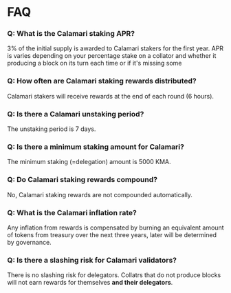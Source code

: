 # FAQ
### Q: What is the Calamari staking APR?

3% of the initial supply is awarded to Calamari stakers for the first year.
APR is varies depending on your percentage stake on a collator and whether it producing a block on its turn each time or if it's missing some

### Q: How often are Calamari staking rewards distributed?

Calamari stakers will receive rewards at the end of each round (6 hours).

### Q: Is there a Calamari unstaking period?

The unstaking period is 7 days.

### Q: Is there a minimum staking amount for Calamari?

The minimum staking (=delegation) amount is 5000 KMA.

### Q: Do Calamari staking rewards compound?

No, Calamari staking rewards are not compounded automatically.

### Q: What is the Calamari inflation rate?

Any inflation from rewards is compensated by burning an equivalent amount of tokens from treasury over the next three years, later will be determined by governance.

### Q: Is there a slashing risk for Calamari validators?

There is no slashing risk for delegators. Collatrs that do not produce blocks will not earn rewards for themselves **and their delegators**.
